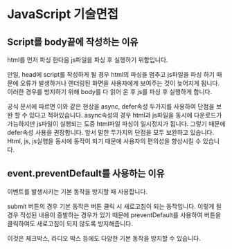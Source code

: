 # JavaScript 기술면접


## **Script를 body끝에 작성하는 이유**

html를 먼저 파싱 한다음 js파일을 파싱 후 실행하기 위함입니다.

만일, head에 script를 작성하게 될 경우 html의 파싱을 멈추고 js파일을 파싱 하기 때문에 오류가 발생하거나 렌더링된 화면을 사용자에게 보여주는 것이 늦어지게 됩니다. 이러한 경우를 방지하기 위해 body를 다 읽어 온 후 js를 파싱 후 실행하게 합니다.

공식 문서에 따르면 이와 같은 현상을 async, defer속성 두가지를 사용하여 단점을 보완 할 수 있다고 적혀있습니다. async속성의 경우 html과 js파일을 동시에 다운로드가 가능하지만 js파일이 실행되는 도중 html파일 파싱이 일시정지가 됩니다. 그렇기 때문에 defer속성 사용을 권장합니다. 앞서 말한 두가지의 단점을 모두 보완하고 있습니다. Html, js, js실행을 동시에 동작이 되기 때문에 사용자의 편의성을 향상시킬 수 있습니다.


## **event.preventDefault를 사용하는 이유**

이벤트를 발생시키는 기본 동작을 방지할 때 사용합니다.

submit 버튼의 경우 기본 동작은 버튼 클릭 시 새로고침이 되는 동작입니다. 이렇게 될 경우 작성된 내용이 증발하는 경우가 있기 때문에 preventDefault를 사용하여 버튼을 클릭하여도 새로고침이 되지 않도록 방지해줍니다.

이것은 체크박스, 라디오 박스 등에도 다양한 기본 동작을 방지할 수 있습니다.